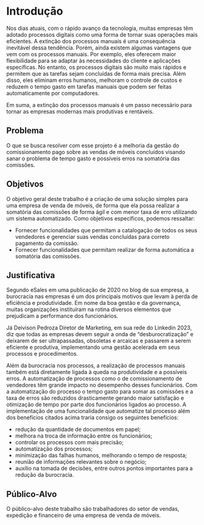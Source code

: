 # Introdução

Nos dias atuais, com o rápido avanço da tecnologia, muitas empresas têm adotado processos digitais como uma forma de tornar suas operações mais eficientes. A extinção dos processos manuais é uma consequência inevitável dessa tendência. Porém, ainda existem algumas vantagens que vem com os processos manuais. Por exemplo, eles oferecem maior flexibilidade para se adaptar às necessidades do cliente e aplicações específicas. No entanto, os processos digitais são muito mais rápidos e permitem que as tarefas sejam concluídas de forma mais precisa. Além disso, eles eliminam erros humanos, melhoram o controle de custos e reduzem o tempo gasto em tarefas manuais que podem ser feitas automaticamente por computadores.  

Em suma, a extinção dos processos manuais é um passo necessário para tornar as empresas modernas mais produtivas e rentáveis. 

## Problema
O que se busca resolver com esse projeto é a melhoria da gestão  do comissionamento pago sobre as vendas de móveis concluídos visando sanar o problema de tempo gasto  e possíveis erros na somatória das comissões.

## Objetivos

O objetivo geral deste trabalho é a criação de uma solução simples para uma empresa de venda de móveis, de forma que ela possa realizar a somatória das comissões de forma ágil e com menor taxa de erro utilizando um sistema automatizado.
Como objetivos específicos, podemos ressaltar:
* Fornecer funcionalidades que permitam a catalogação de todos os seus vendedores e gerenciar suas vendas concluídas para correto pagamento da comissão.
* Fornecer funcionalidades que permitam realizar de forma automática a somatória das comissões.

## Justificativa

Segundo eSales em uma publicação de 2020 no blog de sua empresa, a burocracia nas empresas é um dos principais motivos que levam à perda de eficiência e produtividade. Em nome da boa gestão e da governança, muitas organizações instituíram na rotina diversos elementos que prejudicam a performance dos funcionários.  

Já Deivison Pedroza Diretor de Marketing, em sua rede do Linkedin 2023, diz que todas as empresas devem seguir a onda de “desburocratização” e deixarem de ser ultrapassadas, obsoletas e arcaicas e passarem a serem eficiente e produtiva, implementando uma gestão acelerada em seus processos e procedimentos. 

Além da burocracia nos processos, a realização de processos manuais também está diretamente ligada à queda na produtividade e a possíveis erros. A automatização de processos como o de comissionamento de vendedores têm grande impacto no desempenho desses funcionários. Com a automatização do processo o tempo gasto para somar as comissões e a taxa de erros são reduzidos drasticamente gerando maior satisfação e otimização de tempo por parte dos funcionários ligados ao processo. A implementação de uma funcionalidade que automatize tal processo além dos benefícios citados acima traria consigo os seguintes benefícios:       
* redução da quantidade de documentos em papel;
* melhora na troca de informação entre os funcionários;
* controlar os processos com mais precisão;
* automatização dos processos;
* minimização das falhas humanos, melhorando o tempo de resposta;
* reunião de informações relevantes sobre o negócio;
* auxílio na tomada de decisões, entre outros pontos importantes para a redução da burocracia.


## Público-Alvo

O público-alvo deste trabalho são trabalhadores do setor de vendas, expedição e financeiro de uma empresa de venda de móveis.
